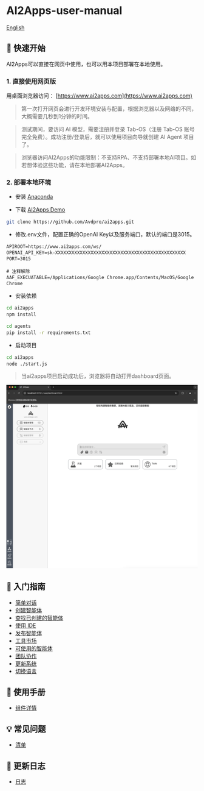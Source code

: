 <a name="readme-top">

# AI2Apps-user-manual  

[English](./README.md) 

## 🚀 快速开始
AI2Apps可以直接在网页中使用，也可以用本项目部署在本地使用。

### 1. 直接使用网页版

用桌面浏览器访问： [https://www.ai2apps.com](https://www.ai2apps.com)  

> 第一次打开网页会进行开发环境安装与配置，根据浏览器以及网络的不同，大概需要几秒到1分钟的时间。

> 测试期间，要访问 AI 模型，需要注册并登录 Tab-OS（注册 Tab-OS 账号完全免费）。成功注册/登录后，就可以使用项目向导就创建 AI Agent 项目了。

> 浏览器访问AI2Apps的功能限制：不支持RPA、不支持部署本地AI项目。如若想体验这些功能，请在本地部署AI2Apps。

### 2. 部署本地环境

- 安装 [Anaconda](https://www.anaconda.com/) 

- 下载 [AI2Apps Demo](https://github.com/Avdpro/ai2apps)

```bash
git clone https://github.com/Avdpro/ai2apps.git
```

- 修改.env文件，配置正确的OpenAI Key以及服务端口，默认的端口是3015。

```
APIROOT=https://www.ai2apps.com/ws/
OPENAI_API_KEY=sk-XXXXXXXXXXXXXXXXXXXXXXXXXXXXXXXXXXXXXXXXXXXXXXXX
PORT=3015

# 注释解除
AAF_EXECUATABLE=/Applications/Google Chrome.app/Contents/MacOS/Google Chrome
```

- 安装依赖

```bash
cd ai2apps
npm install
```

```bash
cd agents
pip install -r requirements.txt
```

- 启动项目

```bash
cd ai2apps
node ./start.js
```
> 当ai2apps项目启动成功后，浏览器将自动打开dashboard页面。

<img src="./assets/aa_home_cn.jpg" alt="home" />

## 👋 入门指南

- [简单对话](./doc/simple-chat-zh_CN.md)
- [创建智能体](./doc/create_project-zh_CN.md)
- [查找已创建的智能体](./doc/find_project-zh_CN.md)
- [使用 IDE](./doc/write_agent-zh_CN.md)
- [发布智能体](./doc/publish-agent-zh_CN.md)
- [工具市场](./doc/too_mart-zh_CN.md)
- [可使用的智能体](./doc/example-zh_CN.md)
- [团队协作](./doc/teamwork-zh_CN.md)
- [更新系统](./doc/update_system-zh_CN.md)
- [切换语言](./doc/language-zh_CN.md)

## 📖 使用手册

- [组件详情](./doc/component-zh_CN.md)

## 💡 常见问题

- [清单](./question-zh_CN.md)

## 🔖 更新日志

- [日志](./CHANGELOG-zh_CN.md)



